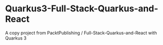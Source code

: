 # Quarkus3-Full-Stack-Quarkus-and-React
A copy project from PacktPublishing / Full-Stack-Quarkus-and-React with Quarkus 3
